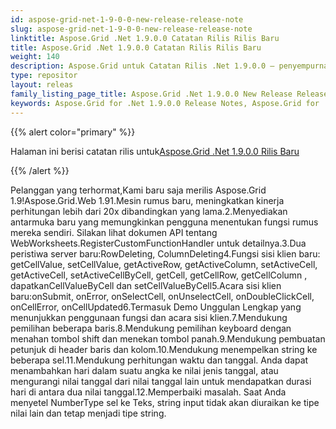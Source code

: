 ```yaml
---
id: aspose-grid-net-1-9-0-0-new-release-release-note
slug: aspose-grid-net-1-9-0-0-new-release-release-note
linktitle: Aspose.Grid .Net 1.9.0.0 Catatan Rilis Rilis Baru
title: Aspose.Grid .Net 1.9.0.0 Catatan Rilis Rilis Baru
weight: 140
description: Aspose.Grid untuk Catatan Rilis .Net 1.9.0.0 – penyempurnaan terbaru, fitur baru, dan perbaikan
type: repositor
layout: releas
family_listing_page_title: Aspose.Grid .Net 1.9.0.0 New Release Release Note
keywords: Aspose.Grid for .Net 1.9.0.0 Release Notes, Aspose.Grid for .Net 1.9.0.0 updates and fixe
---
```

{{% alert color="primary" %}} 

 Halaman ini berisi catatan rilis untuk[Aspose.Grid .Net 1.9.0.0 Rilis Baru](https://releases.aspose.com/cells/net/new-releases/aspose.grid-.net-1.9.0.0-new-release/)

{{% /alert %}} 

Pelanggan yang terhormat,Kami baru saja merilis Aspose.Grid 1.9!Aspose.Grid.Web 1.91.Mesin rumus baru, meningkatkan kinerja perhitungan lebih dari 20x dibandingkan yang lama.2.Menyediakan antarmuka baru yang memungkinkan pengguna menentukan fungsi rumus mereka sendiri. Silakan lihat dokumen API tentang WebWorksheets.RegisterCustomFunctionHandler untuk detailnya.3.Dua peristiwa server baru:RowDeleting, ColumnDeleting4.Fungsi sisi klien baru: getCellValue, setCellValue, getActiveRow, getActiveColumn, setActiveCell, getActiveCell, setActiveCellByCell, getCell, getCellRow, getCellColumn , dapatkanCellValueByCell dan setCellValueByCell5.Acara sisi klien baru:onSubmit, onError, onSelectCell, onUnselectCell, onDoubleClickCell, onCellError, onCellUpdated6.Termasuk Demo Unggulan Lengkap yang menunjukkan penggunaan fungsi dan acara sisi klien.7.Mendukung pemilihan beberapa baris.8.Mendukung pemilihan keyboard dengan menahan tombol shift dan menekan tombol panah.9.Mendukung pembuatan petunjuk di header baris dan kolom.10.Mendukung menempelkan string ke beberapa sel.11.Mendukung perhitungan waktu dan tanggal. Anda dapat menambahkan hari dalam suatu angka ke nilai jenis tanggal, atau mengurangi nilai tanggal dari nilai tanggal lain untuk mendapatkan durasi hari di antara dua nilai tanggal.12.Memperbaiki masalah. Saat Anda menyetel NumberType sel ke Teks, string input tidak akan diuraikan ke tipe nilai lain dan tetap menjadi tipe string.
